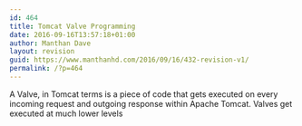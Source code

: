 ```yaml
---
id: 464
title: Tomcat Valve Programming
date: 2016-09-16T13:57:18+01:00
author: Manthan Dave
layout: revision
guid: https://www.manthanhd.com/2016/09/16/432-revision-v1/
permalink: /?p=464
---
```

A Valve, in Tomcat terms is a piece of code that gets executed on every incoming request and outgoing response within Apache Tomcat. Valves get executed at much lower levels 